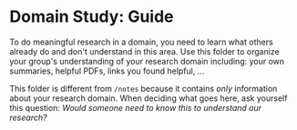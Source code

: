 # Domain Study: Guide

To do meaningful research in a domain, you need to learn what others already do
and don't understand in this area. Use this folder to organize your group's
understanding of your research domain including: your own summaries, helpful
PDFs, links you found helpful, ...

This folder is different from `/notes` because it contains _only_ information
about your research domain. When deciding what goes here, ask yourself this
question: _Would someone need to know this to understand our research?_
